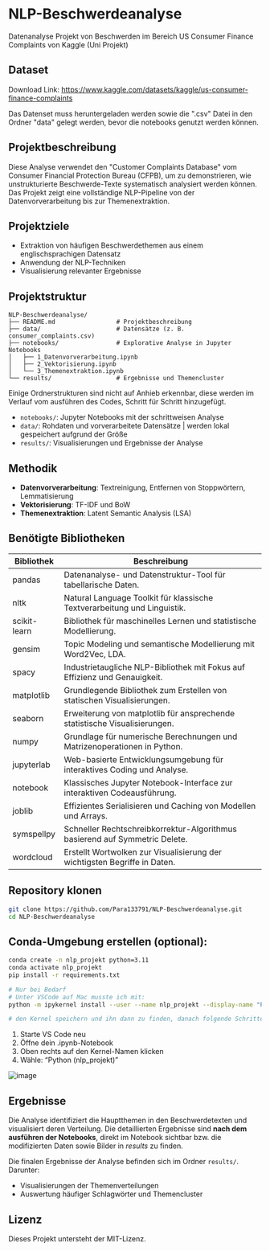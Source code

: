 # NLP-Beschwerdeanalyse
Datenanalyse Projekt von Beschwerden im Bereich US Consumer Finance Complaints von Kaggle (Uni Projekt)

## Dataset
Download Link: https://www.kaggle.com/datasets/kaggle/us-consumer-finance-complaints

Das Datenset muss heruntergeladen werden sowie die ".csv" Datei in den Ordner "data" gelegt werden, bevor die notebooks genutzt werden können.

## Projektbeschreibung
Diese Analyse verwendet den "Customer Complaints Database" vom Consumer Financial Protection Bureau (CFPB), um zu demonstrieren, wie unstrukturierte Beschwerde-Texte systematisch analysiert werden können. Das Projekt zeigt eine vollständige NLP-Pipeline von der Datenvorverarbeitung bis zur Themenextraktion.

## Projektziele

- Extraktion von häufigen Beschwerdethemen aus einem englischsprachigen Datensatz
- Anwendung der NLP-Techniken
- Visualisierung relevanter Ergebnisse

## Projektstruktur

```
NLP-Beschwerdeanalyse/
├── README.md                 # Projektbeschreibung  
├── data/                     # Datensätze (z. B. consumer_complaints.csv)  
├── notebooks/                # Explorative Analyse in Jupyter Notebooks  
│   ├── 1_Datenvorverarbeitung.ipynb  
│   ├── 2_Vektorisierung.ipynb  
│   └── 3_Themenextraktion.ipynb   
└── results/                  # Ergebnisse und Themencluster  
```

Einige Ordnerstrukturen sind nicht auf Anhieb erkennbar, diese werden im Verlauf vom ausführen des Codes, Schritt für Schritt hinzugefügt. 

- `notebooks/`: Jupyter Notebooks mit der schrittweisen Analyse
- `data/`: Rohdaten und vorverarbeitete Datensätze | werden lokal gespeichert aufgrund der Größe
- `results/`: Visualisierungen und Ergebnisse der Analyse

## Methodik
- **Datenvorverarbeitung**: Textreinigung, Entfernen von Stoppwörtern, Lemmatisierung
- **Vektorisierung**: TF-IDF und BoW
- **Themenextraktion**: Latent Semantic Analysis (LSA)

## Benötigte Bibliotheken

| Bibliothek     | Beschreibung                                                                 |
|----------------|------------------------------------------------------------------------------|
| pandas         | Datenanalyse- und Datenstruktur-Tool für tabellarische Daten.                |
| nltk           | Natural Language Toolkit für klassische Textverarbeitung und Linguistik.     |
| scikit-learn   | Bibliothek für maschinelles Lernen und statistische Modellierung.            |
| gensim         | Topic Modeling und semantische Modellierung mit Word2Vec, LDA.           |
| spacy          | Industrietaugliche NLP-Bibliothek mit Fokus auf Effizienz und Genauigkeit.   |
| matplotlib     | Grundlegende Bibliothek zum Erstellen von statischen Visualisierungen.       |
| seaborn        | Erweiterung von matplotlib für ansprechende statistische Visualisierungen.   |
| numpy          | Grundlage für numerische Berechnungen und Matrizenoperationen in Python.     |
| jupyterlab     | Web-basierte Entwicklungsumgebung für interaktives Coding und Analyse.       |
| notebook       | Klassisches Jupyter Notebook-Interface zur interaktiven Codeausführung.      |
| joblib         | Effizientes Serialisieren und Caching von Modellen und Arrays.               |
| symspellpy     | Schneller Rechtschreibkorrektur-Algorithmus basierend auf Symmetric Delete.  |
| wordcloud      | Erstellt Wortwolken zur Visualisierung der wichtigsten Begriffe in Daten.    |

## Repository klonen

```bash
git clone https://github.com/Para133791/NLP-Beschwerdeanalyse.git
cd NLP-Beschwerdeanalyse
```

## Conda-Umgebung erstellen (optional):

```bash
conda create -n nlp_projekt python=3.11
conda activate nlp_projekt
pip install -r requirements.txt

# Nur bei Bedarf
# Unter VSCode auf Mac musste ich mit:
python -m ipykernel install --user --name nlp_projekt --display-name "Python (nlp_projekt)"

# den Kernel speichern und ihn dann zu finden, danach folgende Schritte durchführen:
```
1.	Starte VS Code neu
2.	Öffne dein .ipynb-Notebook
3.	Oben rechts auf den Kernel-Namen klicken
4.	Wähle: “Python (nlp_projekt)”

![image](https://github.com/user-attachments/assets/db576346-8c53-4719-8ce0-6fa93cfa3864)


## Ergebnisse
Die Analyse identifiziert die Hauptthemen in den Beschwerdetexten und visualisiert deren Verteilung. Die detaillierten Ergebnisse sind **nach dem ausführen der Notebooks**, direkt im Notebook sichtbar bzw. die modifizierten Daten sowie Bilder in *results* zu finden.

Die finalen Ergebnisse der Analyse befinden sich im Ordner `results/`. Darunter:
- Visualisierungen der Themenverteilungen
- Auswertung häufiger Schlagwörter und Themencluster

## Lizenz
Dieses Projekt untersteht der MIT-Lizenz.
